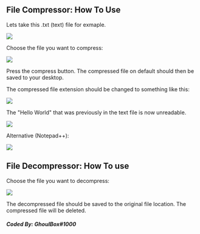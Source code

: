 ## File Compressor: How To Use

Lets take this .txt (text) file for exmaple.

![](https://media.discordapp.net/attachments/847994332019556382/861433176748195870/YhoTS5rF.png)


Choose the file you want to compress:

![](https://media.discordapp.net/attachments/847994332019556382/861430823802241074/W8yio4fN.png)

Press the compress button. The compressed file on default should then be saved to your desktop.

The compressed file extension should be changed to something like this:

![](https://media.discordapp.net/attachments/847994332019556382/861434170236076082/76J4mpvg.png)

The "Hello World" that was previously in the text file is now unreadable.

![](https://media.discordapp.net/attachments/847994332019556382/861434492123873280/naidF2LB.png)

Alternative (Notepad++): 

![](https://images-ext-1.discordapp.net/external/0FsoqEBkCoyVkUYXqznAaM7ow6Nq4nm81WDO3Msy_os/https/cdn.upload.systems/uploads/S3iu8E0n.png)


## File Decompressor: How To use


Choose the file you want to decompress:

![](https://media.discordapp.net/attachments/847994332019556382/861432462093320222/Ec1igwcc.png)

The decompressed file should be saved to the original file location. The compressed file will be deleted.


##### Coded By: GhoulBox#1000
